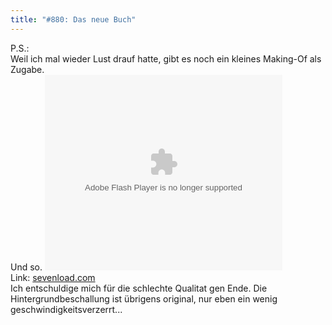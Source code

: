 ```yaml
---
title: "#880: Das neue Buch"
---
```

 

P.S.:<br />
Weil ich mal wieder Lust drauf hatte, gibt es noch ein kleines Making-Of als Zugabe.
<br />
Und so.
<object width="380" height="313"><param name="FlashVars" value="apiHost=api.sevenload.com"/><param name="AllowScriptAccess" value="always"/><param name="movie" value="http://de.sevenload.com/pl/uHTwchX/380x313/swf" /><embed src="http://de.sevenload.com/pl/uHTwchX/380x313/swf" type="application/x-shockwave-flash" width="380" height="313" allowfullscreen="true" AllowScriptAccess="always" FlashVars="apiHost=api.sevenload.com"></embed></object><br />Link: <a href="http://de.sevenload.com/videos/uHTwchX/Making-of-880-Das-neue-Buch">sevenload.com</a>
<br />
Ich entschuldige mich für die schlechte Qualitat gen Ende. Die Hintergrundbeschallung ist übrigens original, nur eben ein wenig geschwindigkeitsverzerrt...

